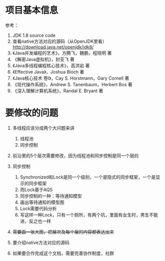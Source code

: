 # 项目基本信息

参考：
1. JDK 1.8 source code
2. 查看native方法对应的源码（从OpenJDK里看）
http://download.java.net/openjdk/jdk8/
3. 《Java并发编程的艺术》，方腾飞，魏鹏，程晓明 著
4. 《解密Java虚拟机》，封亚飞 著
5. 《Java多线程编程核心技术》，高洪岩 著
6. 《Effective Java》，Joshua Bloch 著
7. 《Java核心技术 卷I》，Cay S. Horstmann，Gary Cornell 著
8. 《现代操作系统》，Andrew S. Tanenbaum，Herbert Bos 著
9. 《深入理解计算机系统》，Randal E. Bryant 著


# 要修改的问题

1. 多线程应该分成两个大问题来讲
   1. 线程池
   2. 同步控制



1. 前沿里的5个层次需要修改，因为线程池和同步控制是同一个层的
2. 同步控制
   1. Synchronized和Lock是同一个级别，一个是隐式的同步框架，一个是显示的同步框架
   2. 而Lock基于AQS
   3. 同步控制的一种：等待通知模型
   3. 画出等待通知的模型图
   4. Lock需要代码分析
   5. 写这样一种Lock，只有一个厕所，有两个坑，里面有女生时，男生不能进，反之也一样
3. ~~需要画一张大图，把层次及每个层的内容都表达出来~~
4. 要介绍native方法对应的源码
5. 如果要合作完成这个文档，需要完善协作制度，社群



